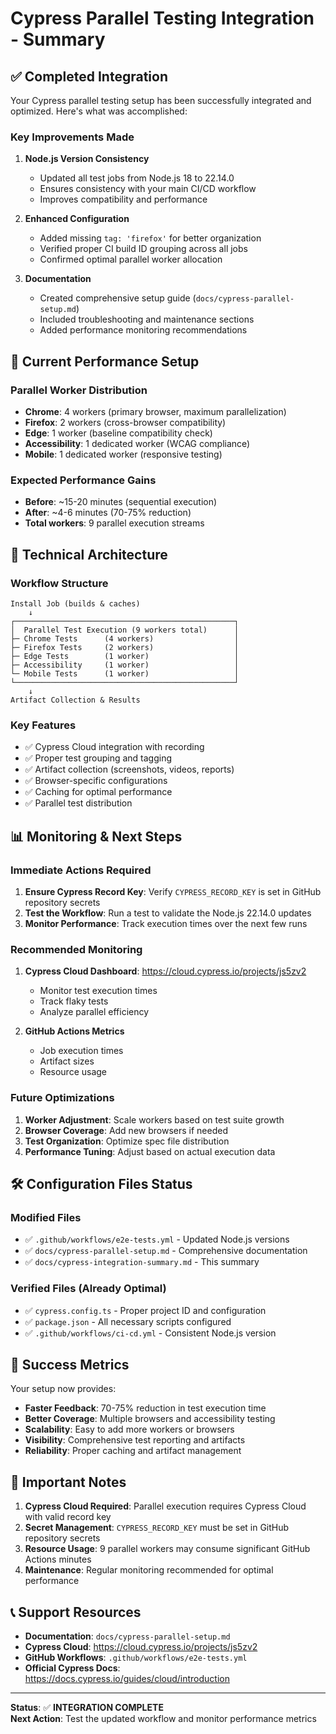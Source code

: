 # Cypress Parallel Testing Integration - Summary

## ✅ Completed Integration

Your Cypress parallel testing setup has been successfully integrated and optimized. Here's what was accomplished:

### Key Improvements Made

1. **Node.js Version Consistency**
   - Updated all test jobs from Node.js 18 to 22.14.0
   - Ensures consistency with your main CI/CD workflow
   - Improves compatibility and performance

2. **Enhanced Configuration**
   - Added missing `tag: 'firefox'` for better organization
   - Verified proper CI build ID grouping across all jobs
   - Confirmed optimal parallel worker allocation

3. **Documentation**
   - Created comprehensive setup guide (`docs/cypress-parallel-setup.md`)
   - Included troubleshooting and maintenance sections
   - Added performance monitoring recommendations

## 🚀 Current Performance Setup

### Parallel Worker Distribution
- **Chrome**: 4 workers (primary browser, maximum parallelization)
- **Firefox**: 2 workers (cross-browser compatibility)
- **Edge**: 1 worker (baseline compatibility check)
- **Accessibility**: 1 dedicated worker (WCAG compliance)
- **Mobile**: 1 dedicated worker (responsive testing)

### Expected Performance Gains
- **Before**: ~15-20 minutes (sequential execution)
- **After**: ~4-6 minutes (70-75% reduction)
- **Total workers**: 9 parallel execution streams

## 🔧 Technical Architecture

### Workflow Structure
```
Install Job (builds & caches)
    ↓
┌─────────────────────────────────────────────────┐
│  Parallel Test Execution (9 workers total)      │
├─ Chrome Tests      (4 workers)                  │
├─ Firefox Tests     (2 workers)                  │
├─ Edge Tests        (1 worker)                   │
├─ Accessibility     (1 worker)                   │
└─ Mobile Tests      (1 worker)                   │
└─────────────────────────────────────────────────┘
    ↓
Artifact Collection & Results
```

### Key Features
- ✅ Cypress Cloud integration with recording
- ✅ Proper test grouping and tagging
- ✅ Artifact collection (screenshots, videos, reports)
- ✅ Browser-specific configurations
- ✅ Caching for optimal performance
- ✅ Parallel test distribution

## 📊 Monitoring & Next Steps

### Immediate Actions Required
1. **Ensure Cypress Record Key**: Verify `CYPRESS_RECORD_KEY` is set in GitHub repository secrets
2. **Test the Workflow**: Run a test to validate the Node.js 22.14.0 updates
3. **Monitor Performance**: Track execution times over the next few runs

### Recommended Monitoring
1. **Cypress Cloud Dashboard**: https://cloud.cypress.io/projects/js5zv2
   - Monitor test execution times
   - Track flaky tests
   - Analyze parallel efficiency

2. **GitHub Actions Metrics**
   - Job execution times
   - Artifact sizes
   - Resource usage

### Future Optimizations
1. **Worker Adjustment**: Scale workers based on test suite growth
2. **Browser Coverage**: Add new browsers if needed
3. **Test Organization**: Optimize spec file distribution
4. **Performance Tuning**: Adjust based on actual execution data

## 🛠️ Configuration Files Status

### Modified Files
- ✅ `.github/workflows/e2e-tests.yml` - Updated Node.js versions
- ✅ `docs/cypress-parallel-setup.md` - Comprehensive documentation
- ✅ `docs/cypress-integration-summary.md` - This summary

### Verified Files (Already Optimal)
- ✅ `cypress.config.ts` - Proper project ID and configuration
- ✅ `package.json` - All necessary scripts configured
- ✅ `.github/workflows/ci-cd.yml` - Consistent Node.js version

## 🎯 Success Metrics

Your setup now provides:
- **Faster Feedback**: 70-75% reduction in test execution time
- **Better Coverage**: Multiple browsers and accessibility testing
- **Scalability**: Easy to add more workers or browsers
- **Visibility**: Comprehensive test reporting and artifacts
- **Reliability**: Proper caching and artifact management

## 🚨 Important Notes

1. **Cypress Cloud Required**: Parallel execution requires Cypress Cloud with valid record key
2. **Secret Management**: `CYPRESS_RECORD_KEY` must be set in GitHub repository secrets
3. **Resource Usage**: 9 parallel workers may consume significant GitHub Actions minutes
4. **Maintenance**: Regular monitoring recommended for optimal performance

## 📞 Support Resources

- **Documentation**: `docs/cypress-parallel-setup.md`
- **Cypress Cloud**: https://cloud.cypress.io/projects/js5zv2
- **GitHub Workflows**: `.github/workflows/e2e-tests.yml`
- **Official Cypress Docs**: https://docs.cypress.io/guides/cloud/introduction

---

**Status**: ✅ **INTEGRATION COMPLETE**  
**Next Action**: Test the updated workflow and monitor performance metrics
